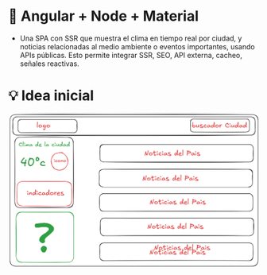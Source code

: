 # 🚀 Angular + Node + Material
 - Una SPA con SSR que muestra el clima en tiempo real por ciudad, y noticias relacionadas al medio ambiente o eventos importantes, usando APIs públicas. Esto permite integrar SSR, SEO, API externa, cacheo, señales reactivas.


# 💡 Idea inicial

![App Screenshot](https://raw.githubusercontent.com/VictorTapiaEgana/Angular-SSR/refs/heads/master/public/diagrama/idea.png)
